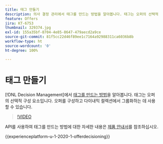 ```yaml
---
title: 태그 만들기
description: 의사 결정 관리에서 태그를 만드는 방법을 알아봅니다. 태그는 오퍼의 선택적 구성 요소입니다.
feature: Offers
jira: KT-6753
thumbnail: 329374.jpg
exl-id: 155a35bf-8704-4e85-8647-479aecd2a9ce
source-git-commit: 81f5cc22d46f89ee1c7164a92988311ca6036b8b
workflow-type: ht
source-wordcount: '0'
ht-degree: 100%

---
```


# 태그 만들기

[!DNL Decision Management]에서 [태그를 만드는 방법](https://experienceleague.adobe.com/docs/journey-optimizer/using/offer-decisioniong/create-components/creating-tags.html?lang=ko)을 알아봅니다. 태그는 오퍼의 선택적 구성 요소입니다. 오퍼를 구성하고 다이내믹 컬렉션에서 그룹화하는 데 사용할 수 있습니다.

>[!VIDEO](https://video.tv.adobe.com/v/329374?quality=12&learn=on)

API를 사용하여 태그를 만드는 방법에 대한 자세한 내용은 [제품 안내서](https://experienceleague.adobe.com/docs/journey-optimizer/using/offer-decisioniong/api-reference/offers-api/tags/create.html?lang=ko)를 참조하십시오.

{{experienceplatform-u-1-2020-1-offerdecisioning}}
